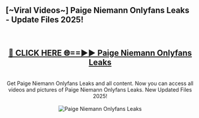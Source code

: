 <h2>[~Viral Videos~] Paige Niemann Onlyfans Leaks - Update Files 2025!</h2>
<br>
<div align="center">
<h2><a href="https://betterlinks.top/A2PfLJ" rel="nofollow">🔴 CLICK HERE 🌐==►► Paige Niemann Onlyfans Leaks</a></h2>
<br>
Get Paige Niemann Onlyfans Leaks and all content. Now you can access all videos and pictures of Paige Niemann Onlyfans Leaks. New Updated Files 2025!
<br>
<br>
<a href="https://betterlinks.top/A2PfLJ" rel="nofollow" data-target="animated-image.originalLink"><img src="https://i.ibb.co.com/WyWwxjT/player-gif2.gif" alt="Paige Niemann Onlyfans Leaks" style="max-width: 100%; display: inline-block;" data-target="animated-image.originalImage"></a>
</div>
<br>
